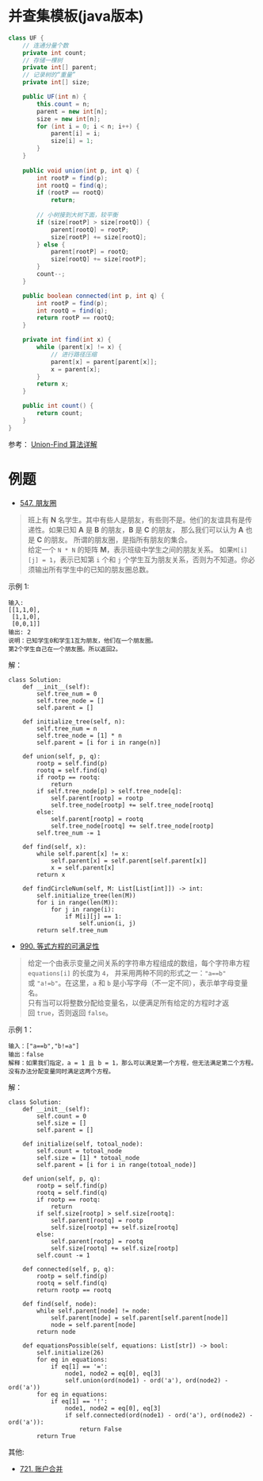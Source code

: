 # 并查集模板(java版本)
```java
class UF {
    // 连通分量个数
    private int count;
    // 存储一棵树
    private int[] parent;
    // 记录树的“重量”
    private int[] size;

    public UF(int n) {
        this.count = n;
        parent = new int[n];
        size = new int[n];
        for (int i = 0; i < n; i++) {
            parent[i] = i;
            size[i] = 1;
        }
    }
    
    public void union(int p, int q) {
        int rootP = find(p);
        int rootQ = find(q);
        if (rootP == rootQ)
            return;
        
        // 小树接到大树下面，较平衡
        if (size[rootP] > size[rootQ]) {
            parent[rootQ] = rootP;
            size[rootP] += size[rootQ];
        } else {
            parent[rootP] = rootQ;
            size[rootQ] += size[rootP];
        }
        count--;
    }

    public boolean connected(int p, int q) {
        int rootP = find(p);
        int rootQ = find(q);
        return rootP == rootQ;
    }

    private int find(int x) {
        while (parent[x] != x) {
            // 进行路径压缩
            parent[x] = parent[parent[x]];
            x = parent[x];
        }
        return x;
    }

    public int count() {
        return count;
    }
}
```
参考： [Union-Find 算法详解](https://leetcode-cn.com/problems/friend-circles/solution/union-find-suan-fa-xiang-jie-by-labuladong/)

# 例题

- [547. 朋友圈](https://leetcode-cn.com/problems/friend-circles/)
> 班上有 **N** 名学生。其中有些人是朋友，有些则不是。他们的友谊具有是传递性。如果已知 **A** 是 **B** 的朋友，**B** 是 **C** 的朋友，
那么我们可以认为 **A** 也是 **C** 的朋友。
所谓的朋友圈，是指所有朋友的集合。       
给定一个 `N * N` 的矩阵 **M**，表示班级中学生之间的朋友关系。
如果`M[i][j] = 1`，表示已知第 `i` 个和 `j` 个学生互为朋友关系，否则为不知道。你必须输出所有学生中的已知的朋友圈总数。      

示例 1:
```shell
输入: 
[[1,1,0],
 [1,1,0],
 [0,0,1]]
输出: 2 
说明：已知学生0和学生1互为朋友，他们在一个朋友圈。
第2个学生自己在一个朋友圈。所以返回2。
```

解：
```python3
class Solution:
    def __init__(self):
        self.tree_num = 0
        self.tree_node = []
        self.parent = []
    
    def initialize_tree(self, n):
        self.tree_num = n 
        self.tree_node = [1] * n 
        self.parent = [i for i in range(n)]

    def union(self, p, q):
        rootp = self.find(p)
        rootq = self.find(q)
        if rootp == rootq:
            return
        if self.tree_node[p] > self.tree_node[q]:
            self.parent[rootp] = rootp
            self.tree_node[rootp] += self.tree_node[rootq]
        else:
            self.parent[rootp] = rootq
            self.tree_node[rootq] += self.tree_node[rootp]
        self.tree_num -= 1
    
    def find(self, x):
        while self.parent[x] != x:
            self.parent[x] = self.parent[self.parent[x]]
            x = self.parent[x]
        return x
    
    def findCircleNum(self, M: List[List[int]]) -> int:
        self.initialize_tree(len(M))
        for i in range(len(M)):
            for j in range(i):
                if M[i][j] == 1:
                    self.union(i, j)
        return self.tree_num
```

- [990. 等式方程的可满足性](https://leetcode-cn.com/problems/satisfiability-of-equality-equations/)
> 给定一个由表示变量之间关系的字符串方程组成的数组，每个字符串方程 `equations[i]` 的长度为 `4`，
并采用两种不同的形式之一：`"a==b"` 或 `"a!=b"`。在这里，`a` 和 `b` 是小写字母（不一定不同），表示单字母变量名。       
只有当可以将整数分配给变量名，以便满足所有给定的方程时才返回 `true`，否则返回 `false`。 

示例 1：
```
输入：["a==b","b!=a"]
输出：false
解释：如果我们指定，a = 1 且 b = 1，那么可以满足第一个方程，但无法满足第二个方程。没有办法分配变量同时满足这两个方程。
```

解：
```python3
class Solution:
    def __init__(self):
        self.count = 0
        self.size = []
        self.parent = []
    
    def initialize(self, totoal_node):
        self.count = totoal_node
        self.size = [1] * totoal_node
        self.parent = [i for i in range(totoal_node)]
    
    def union(self, p, q):
        rootp = self.find(p)
        rootq = self.find(q)
        if rootp == rootq:
            return
        if self.size[rootp] > self.size[rootq]:
            self.parent[rootq] = rootp
            self.size[rootp] += self.size[rootq]
        else:
            self.parent[rootp] = rootq
            self.size[rootq] += self.size[rootp]
        self.count -= 1
    
    def connected(self, p, q):
        rootp = self.find(p)
        rootq = self.find(q)
        return rootp == rootq
    
    def find(self, node):
        while self.parent[node] != node:
            self.parent[node] = self.parent[self.parent[node]]
            node = self.parent[node]
        return node

    def equationsPossible(self, equations: List[str]) -> bool:
        self.initialize(26)
        for eq in equations:
            if eq[1] == '=':
                node1, node2 = eq[0], eq[3]
                self.union(ord(node1) - ord('a'), ord(node2) - ord('a'))
        for eq in equations:
            if eq[1] == '!':
                node1, node2 = eq[0], eq[3]
                if self.connected(ord(node1) - ord('a'), ord(node2) - ord('a')):
                    return False
        return True
```

其他:
- [721. 账户合并](https://leetcode-cn.com/problems/accounts-merge/)
